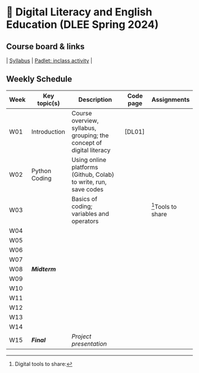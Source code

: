 # 🌿 Digital Literacy and English Education (DLEE Spring 2024)

## Course board & links
| [Syllabus]() | [Padlet: inclass activity]() |

## Weekly Schedule

|Week|Key topic(s)|Description|Code page|Assignments|
|--|--|--|--|--|
|W01|Introduction|Course overview, syllabus, grouping; the concept of digital literacy|[DL01]||
|W02|Python Coding|Using online platforms (Github, Colab) to write, run, save codes|||
|W03||Basics of coding; variables and operators||[^1]Tools to share|
|W04|||||
|W05|||||
|W06|||||
|W07|||||
|W08|**_Midterm_**||||
|W09|||||
|W10|||||
|W11|||||
|W12|||||
|W13|||||
|W14|||||
|W15|**_Final_**|_Project presentation_|||

[^1]: Digital tools to share: 

